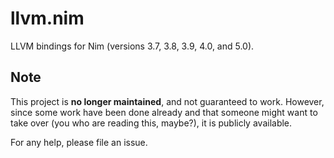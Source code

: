 # llvm.nim
LLVM bindings for Nim (versions 3.7, 3.8, 3.9, 4.0, and 5.0).

## Note

This project is **no longer maintained**, and not guaranteed to work. However, since some work have been
done already and that someone might want to take over (you who are reading this, maybe?), it is publicly available.

For any help, please file an issue.

